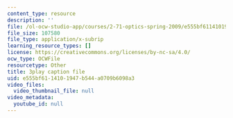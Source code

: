 ```yaml
---
content_type: resource
description: ''
file: /ol-ocw-studio-app/courses/2-71-optics-spring-2009/e555bf6114101947b544a0709b6098a3_Xke7rX3QO-k.srt
file_size: 107580
file_type: application/x-subrip
learning_resource_types: []
license: https://creativecommons.org/licenses/by-nc-sa/4.0/
ocw_type: OCWFile
resourcetype: Other
title: 3play caption file
uid: e555bf61-1410-1947-b544-a0709b6098a3
video_files:
  video_thumbnail_file: null
video_metadata:
  youtube_id: null
---
```

